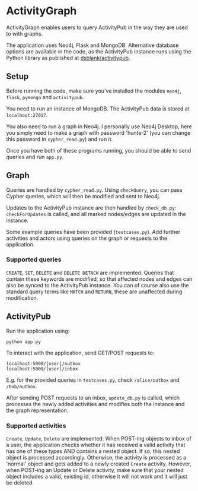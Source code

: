 # ActivityGraph

ActivityGraph enables users to query ActivityPub in the way they are used to with graphs.

The application uses Neo4j, Flask and MongoDB. Alternative database options are available in the code, as the ActivityPub instance runs using the Python library as published at [dsblank/activitypub](https://github.com/dsblank/activitypub).

## Setup

Before running the code, make sure you've installed the modules `neo4j`, `flask`, `pymongo` and `activitypub`.

You need to run an instance of MongoDB. The ActivityPub data is stored at `localhost:27017`.

You also need to run a graph in Neo4j. I personally use Neo4j Desktop, here you simply need to make a graph with password 'hunter2' (you can change this password in `cypher_read.py`) and run it.

Once you have both of these programs running, you should be able to send queries and run `app.py`. 

## Graph

Queries are handled by `cypher_read.py`. Using `checkQuery`, you can pass Cypher queries, which will then be modified and sent to Neo4j.

Updates to the ActivityPub instance are then handled by `check_db.py`: `checkForUpdates` is called, and all marked nodes/edges are updated in the instance.

Some example queries have been provided (```testcases.py```). Add further activities and actors using queries on the graph or requests to the application.

### Supported queries

`CREATE`, `SET`, `DELETE` and `DELETE DETACH` are implemented. Queries that contain these keywords are modified, so that affected nodes and edges can also be synced to the ActivityPub instance. You can of course also use the standard query terms like `MATCH` and `RETURN`, these are unaffected during modification.

## ActivityPub

Run the application using:

```python app.py```

To interact with the application, send GET/POST requests to:

```localhost:5000/[user]/outbox```  
```localhost:5000/[user]/inbox```

E.g. for the provided queries in ```testcases.py```, check ```/alice/outbox``` and ```/bob/outbox```.

After sending POST requests to an inbox, `update_db.py` is called, which processes the newly added activities and modifies both the instance and the graph representation.

### Supported activities

`Create`, `Update`, `Delete` are implemented. When POST-ing objects to inbox of a user, the application checks whether it has received a valid activity that has one of these types AND contains a nested object. If so, this nested object is processed accordingly. Otherwise, the activity is processed as a 'normal' object and gets added to a newly created `Create` activity. However, when POST-ing an Update or Delete activity, make sure that your nested object includes a valid, existing id, otherwise it will not work and it will just be deleted.

